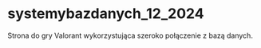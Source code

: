 # systemybazdanych_12_2024
Strona do gry Valorant wykorzystująca szeroko połączenie z bazą danych. 
